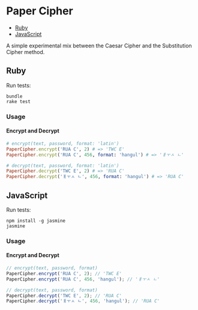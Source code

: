 # Paper Cipher

* [Ruby](#ruby)
* [JavaScript](#javascript)

A simple experimental mix between the Caesar Cipher and the Substitution Cipher method.

## Ruby

Run tests:
```
bundle
rake test
```

### Usage

#### Encrypt and Decrypt
```ruby
# encrypt(text, password, format: 'latin')
PaperCipher.encrypt('RUA C', 2) # => 'TWC E'
PaperCipher.encrypt('RUA C', 456, format: 'hangul') # => 'ㅒㅜㅅ ㄴ'

# decrypt(text, password, format: 'latin')
PaperCipher.decrypt('TWC E', 2) # => 'RUA C'
PaperCipher.decrypt('ㅒㅜㅅ ㄴ', 456, format: 'hangul') # => 'RUA C'
```

## JavaScript

Run tests:
```
npm install -g jasmine
jasmine
```

### Usage

#### Encrypt and Decrypt
```javascript
// encrypt(text, password, format)
PaperCipher.encrypt('RUA C', 2); // 'TWC E'
PaperCipher.encrypt('RUA C', 456, 'hangul'); // 'ㅒㅜㅅ ㄴ'

// decrypt(text, password, format)
PaperCipher.decrypt('TWC E', 2); // 'RUA C'
PaperCipher.decrypt('ㅒㅜㅅ ㄴ', 456, 'hangul'); // 'RUA C'
```

